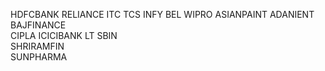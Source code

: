HDFCBANK
RELIANCE
ITC
TCS
INFY
BEL
WIPRO
ASIANPAINT
ADANIENT
BAJFINANCE  
CIPLA
ICICIBANK
LT
SBIN  
SHRIRAMFIN  
SUNPHARMA  